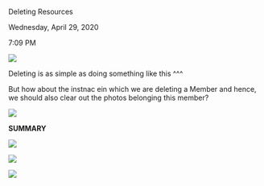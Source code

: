 Deleting Resources

Wednesday, April 29, 2020

7:09 PM

![](007_Deleting_Resources_000.png)

Deleting is as simple as doing something like this \^\^\^

But how about the instnac ein which we are deleting a Member and hence, we should also clear out the photos belonging this member?

![](007_Deleting_Resources_001.png)

**SUMMARY**

![](007_Deleting_Resources_002.png)

![](007_Deleting_Resources_003.png)

![](007_Deleting_Resources_004.png)
